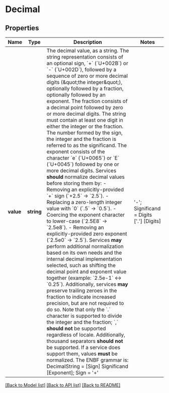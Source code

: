 # Decimal

## Properties
Name | Type | Description | Notes
------------ | ------------- | ------------- | -------------
**value** | **string** | The decimal value, as a string.  The string representation consists of an optional sign, &#x60;+&#x60; (&#x60;U+002B&#x60;) or &#x60;-&#x60; (&#x60;U+002D&#x60;), followed by a sequence of zero or more decimal digits (\&quot;the integer\&quot;), optionally followed by a fraction, optionally followed by an exponent.  The fraction consists of a decimal point followed by zero or more decimal digits. The string must contain at least one digit in either the integer or the fraction. The number formed by the sign, the integer and the fraction is referred to as the significand.  The exponent consists of the character &#x60;e&#x60; (&#x60;U+0065&#x60;) or &#x60;E&#x60; (&#x60;U+0045&#x60;) followed by one or more decimal digits.  Services **should** normalize decimal values before storing them by:    - Removing an explicitly-provided &#x60;+&#x60; sign (&#x60;+2.5&#x60; -&gt; &#x60;2.5&#x60;).   - Replacing a zero-length integer value with &#x60;0&#x60; (&#x60;.5&#x60; -&gt; &#x60;0.5&#x60;).   - Coercing the exponent character to lower-case (&#x60;2.5E8&#x60; -&gt; &#x60;2.5e8&#x60;).   - Removing an explicitly-provided zero exponent (&#x60;2.5e0&#x60; -&gt; &#x60;2.5&#x60;).  Services **may** perform additional normalization based on its own needs and the internal decimal implementation selected, such as shifting the decimal point and exponent value together (example: &#x60;2.5e-1&#x60; &lt;-&gt; &#x60;0.25&#x60;). Additionally, services **may** preserve trailing zeroes in the fraction to indicate increased precision, but are not required to do so.  Note that only the &#x60;.&#x60; character is supported to divide the integer and the fraction; &#x60;,&#x60; **should not** be supported regardless of locale. Additionally, thousand separators **should not** be supported. If a service does support them, values **must** be normalized.  The ENBF grammar is:      DecimalString &#x3D;       [Sign] Significand [Exponent];      Sign &#x3D; &#x27;+&#x27; | &#x27;-&#x27;;      Significand &#x3D;       Digits [&#x27;.&#x27;] [Digits] | [Digits] &#x27;.&#x27; Digits;      Exponent &#x3D; (&#x27;e&#x27; | &#x27;E&#x27;) [Sign] Digits;      Digits &#x3D; { &#x27;0&#x27; | &#x27;1&#x27; | &#x27;2&#x27; | &#x27;3&#x27; | &#x27;4&#x27; | &#x27;5&#x27; | &#x27;6&#x27; | &#x27;7&#x27; | &#x27;8&#x27; | &#x27;9&#x27; };  Services **should** clearly document the range of supported values, the maximum supported precision (total number of digits), and, if applicable, the scale (number of digits after the decimal point), as well as how it behaves when receiving out-of-bounds values.  Services **may** choose to accept values passed as input even when the value has a higher precision or scale than the service supports, and **should** round the value to fit the supported scale. Alternatively, the service **may** error with &#x60;400 Bad Request&#x60; (&#x60;INVALID_ARGUMENT&#x60; in gRPC) if precision would be lost.  Services **should** error with &#x60;400 Bad Request&#x60; (&#x60;INVALID_ARGUMENT&#x60; in gRPC) if the service receives a value outside of the supported range. | [optional] 

[[Back to Model list]](../../README.md#documentation-for-models) [[Back to API list]](../../README.md#documentation-for-api-endpoints) [[Back to README]](../../README.md)

